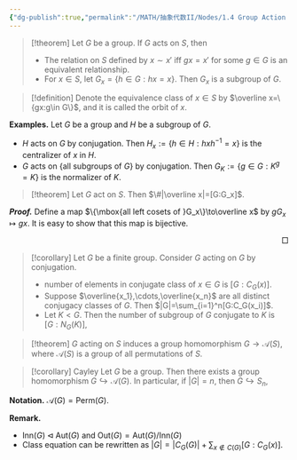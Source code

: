 ```yaml
---
{"dg-publish":true,"permalink":"/MATH/抽象代数II/Nodes/1.4 Group Action on a Set/","dgPassFrontmatter":true}
---
```



> [!theorem]
> Let $G$ be a group. If $G$ acts on $S$, then
> - The relation on $S$ defined by $x\sim x'$ iff $gx=x'$ for some $g\in G$ is an equivalent relationship.
> - For $x\in S$, let $G_x=\{h\in G:hx=x\}$. Then $G_x$ is a subgroup of $G$.


> [!definition]
> Denote the equivalence class of $x\in S$ by $\overline x=\{gx:g\in G\}$, and it is called the orbit of $x$.

**Examples.** Let $G$ be a group and $H$ be a subgroup of $G$.
- $H$ acts on $G$ by conjugation. Then $H_x:=\{h\in H:hxh^{-1}=x\}$ is the centralizer of $x$ in $H$.
- $G$ acts on $\{\mbox{all subgroups of }G\}$ by conjugation. Then $G_K:=\{g\in G:K^g=K\}$ is the normalizer of $K$.

> [!theorem]
> Let $G$ act on $S$. Then $\#|\overline x|=[G:G_x]$. 

**_Proof._**
Define a map $\{\mbox{all left cosets of }G_x\}\to\overline x$ by $gG_x\mapsto gx$. It is easy to show that this map is bijective.
<p align="right">□</p>


> [!corollary]
> Let $G$ be a finite group. Consider $G$ acting on $G$ by conjugation.
> - number of elements in conjugate class of $x\in G$ is $[G:C_G(x)]$.
> - Suppose $\overline{x_1},\cdots,\overline{x_n}$ are all distinct conjugacy classes of $G$. Then $|G|=\sum_{i=1}^n[G:C_G(x_i)]$. 
> - Let $K<G$. Then the number of subgroup of $G$ conjugate to $K$ is $[G:N_G(K)]$,

> [!theorem]
> $G$ acting on $S$ induces a group homomorphism $G\to\mathcal A(S)$, where $\mathcal A(S)$ is a group of all permutations of $S$.

> [!corollary] Cayley
> Let $G$ be a group. Then there exists a group homomorphism $G\hookrightarrow\mathcal A(G)$. In particular, if $|G|=n$, then $G\hookrightarrow S_n$, 

**Notation.** $\mathcal A(G)=\mathrm{Perm}(G)$.

**Remark.**
- $\mathrm{Inn}(G)\lhd\mathrm{Aut}(G)$ and $\mathrm{Out}(G)=\mathrm{Aut}(G)/\mathrm{Inn}(G)$
- Class equation can be rewritten as $|G|=|C_G(G)|+\sum_{x\not\in C(G)}[G:C_G(x)]$.

